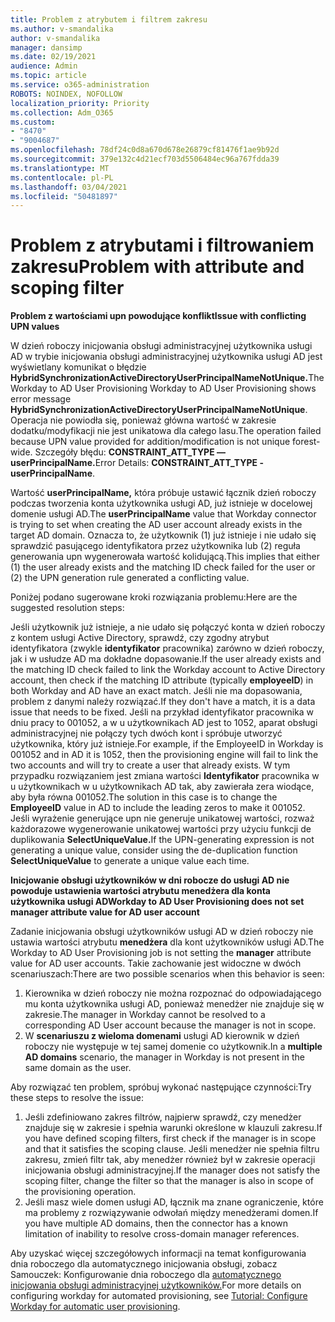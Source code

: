 ```yaml
---
title: Problem z atrybutem i filtrem zakresu
ms.author: v-smandalika
author: v-smandalika
manager: dansimp
ms.date: 02/19/2021
audience: Admin
ms.topic: article
ms.service: o365-administration
ROBOTS: NOINDEX, NOFOLLOW
localization_priority: Priority
ms.collection: Adm_O365
ms.custom:
- "8470"
- "9004687"
ms.openlocfilehash: 78df24c0d8a670d678e26879cf81476f1ae9b92d
ms.sourcegitcommit: 379e132c4d21ecf703d5506484ec96a767fdda39
ms.translationtype: MT
ms.contentlocale: pl-PL
ms.lasthandoff: 03/04/2021
ms.locfileid: "50481897"
---
```

# <a name="problem-with-attribute-and-scoping-filter"></a><span data-ttu-id="25e9f-102">Problem z atrybutami i filtrowaniem zakresu</span><span class="sxs-lookup"><span data-stu-id="25e9f-102">Problem with attribute and scoping filter</span></span>

<span data-ttu-id="25e9f-103">**Problem z wartościami upn powodujące konflikt**</span><span class="sxs-lookup"><span data-stu-id="25e9f-103">**Issue with conflicting UPN values**</span></span>

<span data-ttu-id="25e9f-104">W dzień roboczy inicjowania obsługi administracyjnej użytkownika usługi AD w trybie inicjowania obsługi administracyjnej użytkownika usługi AD jest wyświetlany komunikat o błędzie **HybridSynchronizationActiveDirectoryUserPrincipalNameNotUnique.**</span><span class="sxs-lookup"><span data-stu-id="25e9f-104">The Workday to AD User Provisioning Workday to AD User Provisioning shows error message **HybridSynchronizationActiveDirectoryUserPrincipalNameNotUnique**.</span></span> <span data-ttu-id="25e9f-105">Operacja nie powiodła się, ponieważ główna wartość w zakresie dodatku/modyfikacji nie jest unikatowa dla całego lasu.</span><span class="sxs-lookup"><span data-stu-id="25e9f-105">The operation failed because UPN value provided for addition/modification is not unique forest-wide.</span></span> <span data-ttu-id="25e9f-106">Szczegóły błędu: **CONSTRAINT_ATT_TYPE — userPrincipalName.**</span><span class="sxs-lookup"><span data-stu-id="25e9f-106">Error Details: **CONSTRAINT_ATT_TYPE - userPrincipalName**.</span></span>

<span data-ttu-id="25e9f-107">Wartość **userPrincipalName,** która próbuje ustawić łącznik dzień roboczy podczas tworzenia konta użytkownika usługi AD, już istnieje w docelowej domenie usługi AD.</span><span class="sxs-lookup"><span data-stu-id="25e9f-107">The **userPrincipalName** value that Workday connector is trying to set when creating the AD user account already exists in the target AD domain.</span></span> <span data-ttu-id="25e9f-108">Oznacza to, że użytkownik (1) już istnieje i nie udało się sprawdzić pasującego identyfikatora przez użytkownika lub (2) reguła generowania upn wygenerowała wartość kolidującą.</span><span class="sxs-lookup"><span data-stu-id="25e9f-108">This implies that either (1) the user already exists and the matching ID check failed for the user or (2) the UPN generation rule generated a conflicting value.</span></span>

<span data-ttu-id="25e9f-109">Poniżej podano sugerowane kroki rozwiązania problemu:</span><span class="sxs-lookup"><span data-stu-id="25e9f-109">Here are the suggested resolution steps:</span></span>

<span data-ttu-id="25e9f-110">Jeśli użytkownik już istnieje, a nie udało się połączyć konta w dzień roboczy z kontem usługi Active Directory, sprawdź, czy zgodny atrybut identyfikatora (zwykle **identyfikator** pracownika) zarówno w dzień roboczy, jak i w usłudze AD ma dokładne dopasowanie.</span><span class="sxs-lookup"><span data-stu-id="25e9f-110">If the user already exists and the matching ID check failed to link the Workday account to Active Directory account, then check if the matching ID attribute (typically **employeeID**) in both Workday and AD have an exact match.</span></span> <span data-ttu-id="25e9f-111">Jeśli nie ma dopasowania, problem z danymi należy rozwiązać.</span><span class="sxs-lookup"><span data-stu-id="25e9f-111">If they don't have a match, it is a data issue that needs to be fixed.</span></span> <span data-ttu-id="25e9f-112">Jeśli na przykład identyfikator pracownika w dniu pracy to 001052, a w u użytkownikach AD jest to 1052, aparat obsługi administracyjnej nie połączy tych dwóch kont i spróbuje utworzyć użytkownika, który już istnieje.</span><span class="sxs-lookup"><span data-stu-id="25e9f-112">For example, if the EmployeeID in Workday is 001052 and in AD it is 1052, then the provisioning engine will fail to link the two accounts and will try to create a user that already exists.</span></span> <span data-ttu-id="25e9f-113">W tym przypadku rozwiązaniem jest zmiana wartości **Identyfikator** pracownika w u użytkownikach w u użytkownikach AD tak, aby zawierała zera wiodące, aby była równa 001052.</span><span class="sxs-lookup"><span data-stu-id="25e9f-113">The solution in this case is to change the **EmployeeID** value in AD to include the leading zeros to make it 001052.</span></span>
<span data-ttu-id="25e9f-114">Jeśli wyrażenie generujące upn nie generuje unikatowej wartości, rozważ każdorazowe wygenerowanie unikatowej wartości przy użyciu funkcji de duplikowania **SelectUniqueValue.**</span><span class="sxs-lookup"><span data-stu-id="25e9f-114">If the UPN-generating expression is not generating a unique value, consider using the de-duplication function **SelectUniqueValue** to generate a unique value each time.</span></span>

<span data-ttu-id="25e9f-115">**Inicjowanie obsługi użytkowników w dni robocze do usługi AD nie powoduje ustawienia wartości atrybutu menedżera dla konta użytkownika usługi AD**</span><span class="sxs-lookup"><span data-stu-id="25e9f-115">**Workday to AD User Provisioning does not set manager attribute value for AD user account**</span></span>

<span data-ttu-id="25e9f-116">Zadanie inicjowania obsługi użytkowników usługi AD w dzień roboczy nie ustawia wartości atrybutu **menedżera** dla kont użytkowników usługi AD.</span><span class="sxs-lookup"><span data-stu-id="25e9f-116">The Workday to AD User Provisioning job is not setting the **manager** attribute value for AD user accounts.</span></span> <span data-ttu-id="25e9f-117">Takie zachowanie jest widoczne w dwóch scenariuszach:</span><span class="sxs-lookup"><span data-stu-id="25e9f-117">There are two possible scenarios when this behavior is seen:</span></span>

1. <span data-ttu-id="25e9f-118">Kierownika w dzień roboczy nie można rozpoznać do odpowiadającego mu konta użytkownika usługi AD, ponieważ menedżer nie znajduje się w zakresie.</span><span class="sxs-lookup"><span data-stu-id="25e9f-118">The manager in Workday cannot be resolved to a corresponding AD User account because the manager is not in scope.</span></span>
2. <span data-ttu-id="25e9f-119">W **scenariuszu z wieloma domenami** usługi AD kierownik w dzień roboczy nie występuje w tej samej domenie co użytkownik.</span><span class="sxs-lookup"><span data-stu-id="25e9f-119">In a **multiple AD domains** scenario, the manager in Workday is not present in the same domain as the user.</span></span>

<span data-ttu-id="25e9f-120">Aby rozwiązać ten problem, spróbuj wykonać następujące czynności:</span><span class="sxs-lookup"><span data-stu-id="25e9f-120">Try these steps to resolve the issue:</span></span>

1. <span data-ttu-id="25e9f-121">Jeśli zdefiniowano zakres filtrów, najpierw sprawdź, czy menedżer znajduje się w zakresie i spełnia warunki określone w klauzuli zakresu.</span><span class="sxs-lookup"><span data-stu-id="25e9f-121">If you have defined scoping filters, first check if the manager is in scope and that it satisfies the scoping clause.</span></span> <span data-ttu-id="25e9f-122">Jeśli menedżer nie spełnia filtru zakresu, zmień filtr tak, aby menedżer również był w zakresie operacji inicjowania obsługi administracyjnej.</span><span class="sxs-lookup"><span data-stu-id="25e9f-122">If the manager does not satisfy the scoping filter, change the filter so that the manager is also in scope of the provisioning operation.</span></span>
2. <span data-ttu-id="25e9f-123">Jeśli masz wiele domen usługi AD, łącznik ma znane ograniczenie, które ma problemy z rozwiązywanie odwołań między menedżerami domen.</span><span class="sxs-lookup"><span data-stu-id="25e9f-123">If you have multiple AD domains, then the connector has a known limitation of inability to resolve cross-domain manager references.</span></span>

<span data-ttu-id="25e9f-124">Aby uzyskać więcej szczegółowych informacji na temat konfigurowania dnia roboczego dla automatycznego inicjowania obsługi, zobacz Samouczek: Konfigurowanie dnia roboczego dla [automatycznego inicjowania obsługi administracyjnej użytkowników.](https://docs.microsoft.com/azure/active-directory/saas-apps/workday-inbound-tutorial)</span><span class="sxs-lookup"><span data-stu-id="25e9f-124">For more details on configuring workday for automated provisioning, see [Tutorial: Configure Workday for automatic user provisioning](https://docs.microsoft.com/azure/active-directory/saas-apps/workday-inbound-tutorial).</span></span>













